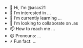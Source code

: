 - 👋 Hi, I’m @ascs21
- 👀 I’m interested in ...
- 🌱 I’m currently learning ...
- 💞️ I’m looking to collaborate on .as
- 📫 How to reach me ...
- 😄 Pronouns: ...
- ⚡ Fun fact: ...

<!---
ascs21/ascs21 is a ✨ special ✨ repository because its `README.md` (this file) appears on your GitHub profile.
You can click the Preview link to take a look at your changes.
--->
